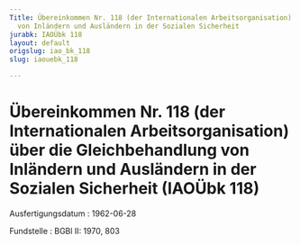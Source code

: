 ```yaml
---
Title: Übereinkommen Nr. 118 (der Internationalen Arbeitsorganisation) über die Gleichbehandlung
  von Inländern und Ausländern in der Sozialen Sicherheit
jurabk: IAOÜbk 118
layout: default
origslug: iao_bk_118
slug: iaouebk_118

---
```


# Übereinkommen Nr. 118 (der Internationalen Arbeitsorganisation) über die Gleichbehandlung von Inländern und Ausländern in der Sozialen Sicherheit (IAOÜbk 118)

Ausfertigungsdatum
:   1962-06-28

Fundstelle
:   BGBl II: 1970, 803

